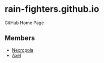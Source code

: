 # rain-fighters.github.io
GitHub Home Page

## Members
- [Necropola](https://necropola.github.io)
- [Axel](https://xlsigned.github.io)
